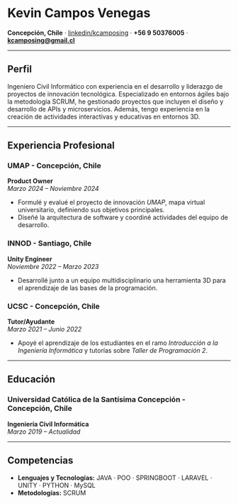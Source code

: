 # Kevin Campos Venegas  
**Concepción, Chile** · [linkedin/kcamposing](https://linkedin.com/in/kcamposing) · **+56 9 50376005** · **kcamposing@gmail.cl**

---

## Perfil  
Ingeniero Civil Informático con experiencia en el desarrollo y liderazgo de proyectos de innovación tecnológica. Especializado en entornos ágiles bajo la metodología SCRUM, he gestionado proyectos que incluyen el diseño y desarrollo de APIs y microservicios. Además, tengo experiencia en la creación de actividades interactivas y educativas en entornos 3D.

---

## Experiencia Profesional  

### **UMAP** - Concepción, Chile  
**Product Owner**  
*Marzo 2024 – Noviembre 2024*  
- Formulé y evalué el proyecto de innovación *UMAP*, mapa virtual universitario, definiendo sus objetivos principales.  
- Diseñé la arquitectura de software y coordiné actividades del equipo de desarrollo.  

### **INNOD** - Santiago, Chile  
**Unity Engineer**  
*Noviembre 2022 – Marzo 2023*  
- Desarrollé junto a un equipo multidisciplinario una herramienta 3D para el aprendizaje de las bases de la programación.  

### **UCSC** - Concepción, Chile  
**Tutor/Ayudante**  
*Marzo 2021 – Junio 2022*  
- Apoyé el aprendizaje de los estudiantes en el ramo *Introducción a la Ingeniería Informática* y tutorías sobre *Taller de Programación 2*.  

---

## Educación  

### **Universidad Católica de la Santísima Concepción** - Concepción, Chile  
**Ingeniería Civil Informática**  
*Marzo 2019 – Actualidad*  

---

## Competencias  
- **Lenguajes y Tecnologías:** JAVA · POO · SPRINGBOOT · LARAVEL · UNITY · PYTHON · MySQL  
- **Metodologías:** SCRUM  
